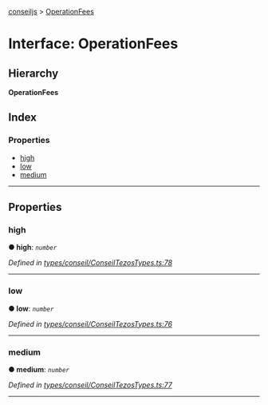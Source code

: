 [conseiljs](../README.md) > [OperationFees](../interfaces/operationfees.md)

# Interface: OperationFees

## Hierarchy

**OperationFees**

## Index

### Properties

* [high](operationfees.md#high)
* [low](operationfees.md#low)
* [medium](operationfees.md#medium)

---

## Properties

<a id="high"></a>

###  high

**● high**: *`number`*

*Defined in [types/conseil/ConseilTezosTypes.ts:78](https://github.com/Cryptonomic/ConseilJS/blob/e4b4aa7/src/types/conseil/ConseilTezosTypes.ts#L78)*

___
<a id="low"></a>

###  low

**● low**: *`number`*

*Defined in [types/conseil/ConseilTezosTypes.ts:76](https://github.com/Cryptonomic/ConseilJS/blob/e4b4aa7/src/types/conseil/ConseilTezosTypes.ts#L76)*

___
<a id="medium"></a>

###  medium

**● medium**: *`number`*

*Defined in [types/conseil/ConseilTezosTypes.ts:77](https://github.com/Cryptonomic/ConseilJS/blob/e4b4aa7/src/types/conseil/ConseilTezosTypes.ts#L77)*

___

